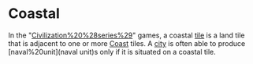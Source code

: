 # Coastal

In the "[Civilization%20%28series%29](Civilization)" games, a coastal [tile](tile) is a land tile that is adjacent to one or more [Coast](Coast) tiles. A [city](city) is often able to produce [naval%20unit](naval unit)s only if it is situated on a coastal tile.
